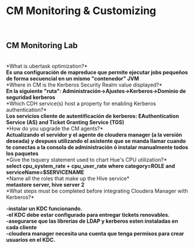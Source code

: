<h1>CM Monitoring & Customizing</h1><br>
<h2>CM Monitoring Lab</h2><br>
*What is ubertask optimization?*<br>
<b>Es una configuración de mapreduce que permite ejecutar jobs pequeños de forma secuencial en un mismo "contenedor" JVM<br></b>
*Where in CM is the Kerberos Security Realm value displayed?*<br>
<b>En la siguiente "ruta": Administración->Ajustes->Kerberos->Dominio de seguridad kerberos<br></b>
*Which CDH service(s) host a property for enabling Kerberos authentication?*<br>
<b>Los servicios cliente de autentificación de kerberos: EAuthentication Service (AS) and Ticket Granting Service (TGS) <br></b>
*How do you upgrade the CM agents?*<br>
<b>Actualizando el servidor y el agente de cloudera manager (a la versión deseada) y despues utilizando el asistente que se manda llamar cuando te conectas a la consola de administración ó instalar manualmente todos los paquetes <br></b>
*Give the tsquery statement used to chart Hue's CPU utilization?*<br>
<b>select cpu_system_rate + cpu_user_rate where category=ROLE and serviceName=$SERVICENAME<br></b>
*Name all the roles that make up the Hive service*<br>
<b>metastore server, hive server 2<br></b>
*What steps must be completed before integrating Cloudera Manager with Kerberos?*<br>
<b>

-instalar un KDC funcionando.<br>
-el KDC debe estar configurado para entregar tickets renovables.<br>
-asegurarse que las librerias de LDAP y kerberos esten instaladas en cada cliente<br>
-cloudera manager necesita una cuenta que tenga permisos para crear usuarios en el KDC.<br>
<br></b>



